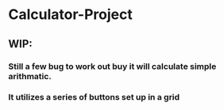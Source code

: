 # Calculator-Project
## WIP: 
### Still a few bug to work out buy it will calculate simple arithmatic.
### It utilizes a series of buttons set up in a grid
